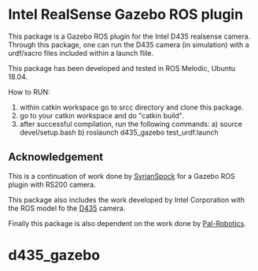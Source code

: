# Intel RealSense Gazebo ROS plugin

This package is a Gazebo ROS plugin for the Intel D435 realsense camera. Through this package, one can run the D435 camera (in simulation) with a urdf/xacro files included within a launch flile.

This package has been developed and tested in ROS Melodic, Ubuntu 18.04.

How to RUN:
1. within catkin workspace go to srcc directory and clone this package.
2. go to your catkin workspace and do "catkin build".
3. after successful compilation, run the following commands:
	a) source devel/setup.bash
	b) roslaunch d435_gazebo test_urdf.launch
 
## Acknowledgement

This is a continuation of work done by [SyrianSpock](https://github.com/SyrianSpock) for a Gazebo ROS plugin with RS200 camera.

This package also includes the work developed by Intel Corporation with the ROS model fo the [D435](https://github.com/intel-ros/realsense) camera.

Finally this package is also  dependent on the work done by [Pal-Robotics](https://github.com/pal-robotics/realsense_gazebo_plugin).
# d435_gazebo
